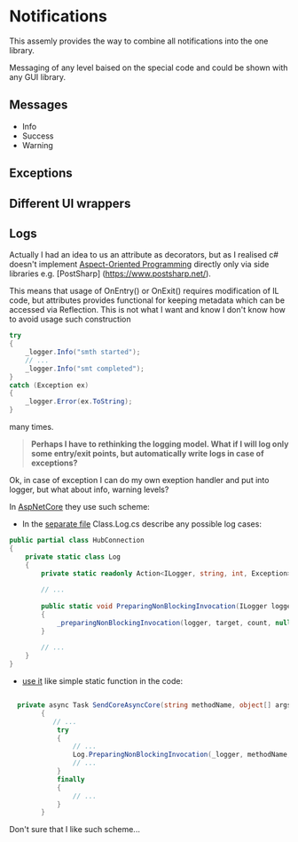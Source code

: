 # Notifications

This assemly provides the way to combine all notifications into the one library.

Messaging of any level baised on the special code and could be shown with any GUI library.

## Messages

- Info
- Success
- Warning


## Exceptions

## Different UI wrappers

## Logs

Actually I had an idea to us an attribute as decorators, but as I realised c# doesn't implement [Aspect-Oriented Programming](https://en.wikipedia.org/wiki/Aspect-oriented_programming) directly only via side libraries e.g. [PostSharp] (https://www.postsharp.net/). 

This means that usage of OnEntry() or OnExit() requires modification of IL code, but attributes provides functional for keeping metadata which can be accessed via Reflection. This is not what I want and know I don't know how to avoid usage such construction 

~~~csharp
try 
{
    _logger.Info("smth started");
    // ...
    _logger.Info("smt completed");
}
catch (Exception ex)
{
    _logger.Error(ex.ToString);
}
~~~

many times.

> **Perhaps I have to rethinking the logging model. What if I will log only some entry/exit points, but automatically write logs in case of exceptions?**

Ok, in case of exception I can do my own exeption handler and put into logger, but what about info, warning levels?

In [AspNetCore](https://github.com/dotnet/aspnetcore) they use such scheme:

- In the [separate file](https://github.com/dotnet/aspnetcore/blob/49c01eefecf1dbd75e5536aa803d689390c6770a/src/SignalR/clients/csharp/Client.Core/src/HubConnection.Log.cs#L252) Class.Log.cs describe any possible log cases:

~~~csharp
public partial class HubConnection
{
    private static class Log
    {
        private static readonly Action<ILogger, string, int, Exception> _preparingNonBlockingInvocation = LoggerMessage.Define<string, int>(LogLevel.Trace, new EventId(1, "PreparingNonBlockingInvocation"), "Preparing non-blocking invocation of '{Target}', with {ArgumentCount} argument(s).");
        
        // ...
            
        public static void PreparingNonBlockingInvocation(ILogger logger, string target, int count)
        {
            _preparingNonBlockingInvocation(logger, target, count, null);
        }
        
        // ...
    }
}
~~~

- [use it](https://github.com/dotnet/aspnetcore/blob/49c01eefecf1dbd75e5536aa803d689390c6770a/src/SignalR/clients/csharp/Client.Core/src/HubConnection.cs#L847) like simple static function in the code:


~~~csharp

  private async Task SendCoreAsyncCore(string methodName, object[] args, CancellationToken cancellationToken)
        {
           // ...
            try
            {
                // ...
                Log.PreparingNonBlockingInvocation(_logger, methodName, args.Length);
                // ...
            }
            finally
            {
                // ... 
            }
        }
~~~

Don't sure that I like such scheme...